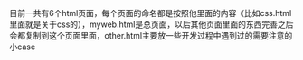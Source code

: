 ﻿﻿目前一共有6个html页面，每个页面的命名都是按照他里面的内容（比如css.html里面就是关于css的），myweb.html是总页面，以后其他页面里面的东西完善之后会都复制到这个页面里面，other.html主要放一些开发过程中遇到过的需要注意的小case